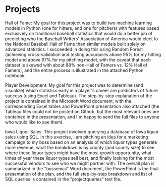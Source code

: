 # Projects
Hall of Fame:  My goal for this project was to build two machine learning models in Python (one for hitters, and one for pitchers) with features based exclusively on traditional baseball statistics that would do a better job of predicting who the Baseball Writers' Association of America would elect to the National Baseball Hall of Fame than similar models built solely on advanced statistics.  I succeeded in doing this using Random Forest (achieving cross-validation and testing accuracies above 95% for my hitting model and above 97% for my pitching model, with the caveat that each dataset is skewed with about 88% non-Hall of Famers vs. 12% Hall of Famers), and the entire process is illustrated in the attached Python notebook.

Player Development:  My goal for this project was to determine (and visualize) which statistics early in a player's career are predictors of future success (using Excel and Tableau).  The step-by-step explanation of the project is contained in the Microsoft Word document, with the corresponding Excel tables and PowerPoint presentation also attached (the Tableau files could not be posted on Github, but the most relevant ones are contained in the presentation, and I'm happy to send the full files to anyone who would like to see them).

Iowa Liquor Sales:  This project involved querying a database of Iowa liquor sales using SQL.  In this exercise, I am pitching an idea for a marketing campaign to my boss based on an analysis of which liquor types generate more revenue, what the breakdown is by county (and county size) to see where these liquor types might have the most growth opportunity, what times of year these liquor types sell best, and finally looking for the most successful vendors to see who we might partner with.  The overall plan is summarized in the "bossemail" Word document, the PowerPoint is the final presentation of the plan, and the full step-by-step breakdown and list of SQL queries is contained in the "projectqueries" text file.
